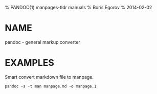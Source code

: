 % PANDOC(1) manpages-tldr manuals
% Boris Egorov
% 2014-02-02

# NAME

pandoc - general markup converter

# EXAMPLES

Smart convert markdown file to manpage.

    pandoc -s -t man manpage.md -o manpage.1
